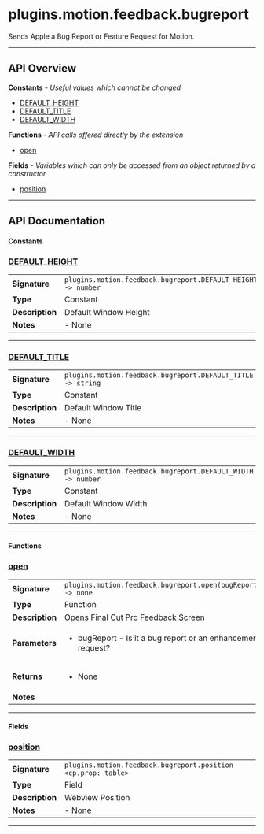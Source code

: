 # plugins.motion.feedback.bugreport

Sends Apple a Bug Report or Feature Request for Motion.

---

## API Overview
**Constants** - _Useful values which cannot be changed_
 * [DEFAULT_HEIGHT](#default_height)
 * [DEFAULT_TITLE](#default_title)
 * [DEFAULT_WIDTH](#default_width)

**Functions** - _API calls offered directly by the extension_
 * [open](#open)

**Fields** - _Variables which can only be accessed from an object returned by a constructor_
 * [position](#position)


---

## API Documentation

#### Constants


### [DEFAULT_HEIGHT](#default_height)

|                                             |                                                                                     |
| --------------------------------------------|-------------------------------------------------------------------------------------|
| **Signature**                               | `plugins.motion.feedback.bugreport.DEFAULT_HEIGHT -> number`                                                                    |
| **Type**                                    | Constant                                                                     |
| **Description**                             | Default Window Height                                                                     |
| **Notes**                                   | - None |

---


### [DEFAULT_TITLE](#default_title)

|                                             |                                                                                     |
| --------------------------------------------|-------------------------------------------------------------------------------------|
| **Signature**                               | `plugins.motion.feedback.bugreport.DEFAULT_TITLE -> string`                                                                    |
| **Type**                                    | Constant                                                                     |
| **Description**                             | Default Window Title                                                                     |
| **Notes**                                   | - None |

---


### [DEFAULT_WIDTH](#default_width)

|                                             |                                                                                     |
| --------------------------------------------|-------------------------------------------------------------------------------------|
| **Signature**                               | `plugins.motion.feedback.bugreport.DEFAULT_WIDTH -> number`                                                                    |
| **Type**                                    | Constant                                                                     |
| **Description**                             | Default Window Width                                                                     |
| **Notes**                                   | - None |

---

#### Functions


### [open](#open)

|                                             |                                                                                     |
| --------------------------------------------|-------------------------------------------------------------------------------------|
| **Signature**                               | `plugins.motion.feedback.bugreport.open(bugReport) -> none`                                                                    |
| **Type**                                    | Function                                                                     |
| **Description**                             | Opens Final Cut Pro Feedback Screen                                                                     |
| **Parameters**                              | <ul><li>bugReport - Is it a bug report or an enhancement request?</li></ul> |
| **Returns**                                 | <ul><li>None</li></ul>          |
| **Notes**                                   | <ul></ul> |

---

#### Fields


### [position](#position)

|                                             |                                                                                     |
| --------------------------------------------|-------------------------------------------------------------------------------------|
| **Signature**                               | `plugins.motion.feedback.bugreport.position <cp.prop: table>`                                                                    |
| **Type**                                    | Field                                                                     |
| **Description**                             | Webview Position                                                                     |
| **Notes**                                   | - None |

---

